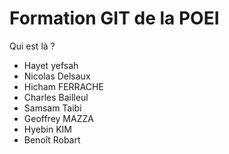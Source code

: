 # Formation GIT de la POEI

Qui est là ?



* Hayet yefsah
* Nicolas Delsaux
* Hicham FERRACHE
* Charles Bailleul
* Samsam Taibi
* Geoffrey MAZZA
* Hyebin KIM
* Benoît Robart
